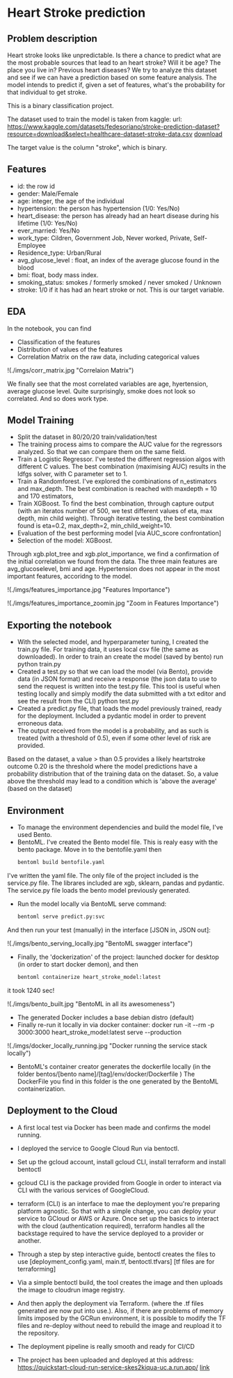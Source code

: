 # Heart Stroke prediction

## Problem description
Heart stroke looks like unpredictable. Is there a chance to predict what are the most probable sources that lead to an heart stroke?
Will it be age? The place you live in? Previous heart diseases?
We try to analyze this dataset and see if we can have a prediction based on some feature analysis.
The model intends to predict if, given a set of features, what's the probability for that individual to get stroke.

This is a binary classification project.

The dataset used to train the model is taken from kaggle:
url: https://www.kaggle.com/datasets/fedesoriano/stroke-prediction-dataset?resource=download&select=healthcare-dataset-stroke-data.csv
[download][linkdata]

The target value is the column "stroke", which is binary.

## Features
- id: the row id
- gender: Male/Female
- age: integer, the age of the individual
- hypertension: the person has hypertension (1/0: Yes/No)
- heart_disease: the person has already had an heart disease during his lifetime (1/0: Yes/No)
- ever_married: Yes/No
- work_type: Cildren, Government Job, Never worked, Private, Self-Employee
- Residence_type: Urban/Rural
- avg_glucose_level : float, an index of the average glucose found in the blood
- bmi: float, body mass index.
- smoking_status: smokes / formerly smoked / never smoked / Unknown
- stroke: 1/0 if it has had an heart stroke or not. This is our target variable.


## EDA
In the notebook, you can find 
- Classification of the features
- Distribution of values of the features
- Correlation Matrix on the raw data, including categorical values

!(./imgs/corr_matrix.jpg "Correlaion Matrix")

We finally see that the most correlated variables are age, hyertension, average glucose level.
Quite surprisingly, smoke does not look so correlated. And so does work type.


## Model Training
- Split the dataset in 80/20/20 train/validation/test
- The training process aims to compare the AUC value for the regressors analyzed. So that we can compare them on the same field.
- Train a Logistic Regressor. I've tested the different regression algos with different C values. The best combination (maximising AUC) results in the ldfgs solver, with C parameter set to 1.
- Train a Randomforest. I've explored the combinations of n_estimators and max_depth. The best combination is reached with maxdepth = 10 and 170 estimators,
- Train XGBoost. To find the best combination, through capture output (with an iteratos number of 500, we test different  values of eta, max depth, min child weight). Through iterative testing, the best combination found is eta=0.2, max_depth=2, min_child_weight=10.
- Evaluation of the best performing model [via AUC_score confrontation]
- Selection of the model: XGBoost.

Through xgb.plot_tree and xgb.plot_importance, we find a confirmation of the initial correlation we found from the data.
The three main features are avg_glucoselevel, bmi and age.
Hypertension does not appear in the most important features, accoridng to the model.

!(./imgs/features_importance.jpg "Features Importance")

!(./imgs/features_importance_zoomin.jpg "Zoom in Features Importance")


## Exporting the notebook
- With the selected model, and hyperparameter tuning, I created the train.py file. For training data, it uses local csv file (the same as downloaded). In order to train an create the model (saved by bento) run
    python train.py
- Created a test.py so that we can load the model (via Bento), provide data (in JSON format) and receive a response (the json data to use to send the request is written into the test.py file. This tool is useful when testing locally and simply modify the data submitted with a txt editor and see the result from the CLI)
    python test.py
- Created a predict.py file, that loads the model previously trained, ready for the deployment. Included a pydantic model in order to prevent erroneous data.
- The output received from the model is a probability, and as such is treated (with a threshold of 0.5), even if some other level of risk are provided.

Based on the dataset, a value > than 0.5 provides a likely heartstroke outcome
0.20 is the threshold where the model predictions have a probability distribution that of the training data on the dataset. 
So, a value above the threshold may lead to a condition which is 'above the average' (based on the dataset)


## Environment
- To manage the environment dependencies and build the model file, I've used Bento.
- BentoML. I've created the Bento model file. This is realy easy with the bento package. Move in to the bentofile.yaml then 
    ```bash
    bentoml build bentofile.yaml
    ```

I've written the yaml file. The only file of the project included is the service.py file. The librares included are xgb, sklearn, pandas and pydantic. The service.py file loads the bento model previously generated.
- Run the model locally via BentoML serve command:
    ```bash
    bentoml serve predict.py:svc
    ```
And then run your test (manually) in the interface [JSON in, JSON out]:

!(./imgs/bento_serving_locally.jpg "BentoML swagger interface")

- Finally, the 'dockerization' of the project: launched docker for desktop (in order to start docker demon), and then 
    ```bash
    bentoml containerize heart_stroke_model:latest 
    ```

it took 1240 sec!

!(./imgs/bento_built.jpg "BentoML in all its awesomeness")

- The generated Docker includes a base debian distro (default)
- Finally re-run it locally in via docker container:
    docker run -it --rm -p 3000:3000 heart_stroke_model:latest serve --production

!(./imgs/docker_locally_running.jpg "Docker running the service stack locally")

- BentoML's container creator generates the dockerfile locally (in the folder bentos/[bento name]/[tag]/env/docker/Dockerfile )
The DockerFile you find in this folder is the one generated by the BentoML containerization.

## Deployment to the Cloud
- A first local test via Docker has been made and confirms the model running.
- I deployed the service to Google Cloud Run via bentoctl. 
- Set up the gcloud account, install gcloud CLI, install terraform and install bentoctl
- gcloud CLI is the package provided from Google in order to interact via CLI with the various services of GoogleCloud.
- terraform (CLI) is an interface to mae the deployment you're preparing platform agnostic. So that with a simple change, you can deploy your service to GCloud or AWS or Azure. Once set up the basics to interact with the cloud (authentication required), terraform handles all the backstage required to have the service deployed to a provider or another.
- Through a step by step interactive guide, bentoctl creates the files to use [deployment_config.yaml, main.tf, bentoctl.tfvars] [tf files are for terraforming]
- Via a simple bentoctl build, the tool creates the image and then uploads the image to cloudrun image registry.
- And then apply the deployment via Terraform. (where the .tf files generated are now put into use.). Also, if there are problems of memory limits imposed by the GCRun environment, it is possible to modify the TF files and re-deploy without need to rebuild the image and reupload it to the repository.
- The deployment pipeline is really smooth and ready for CI/CD
- The project has been uploaded and deployed at this address: https://quickstart-cloud-run-service-skes2kiqua-uc.a.run.app/
 [link][applink]


   [linkdata]: <https://www.kaggle.com/datasets/fedesoriano/stroke-prediction-dataset?resource=download&select=healthcare-dataset-stroke-data.csv>
   [applink]: <https://quickstart-cloud-run-service-skes2kiqua-uc.a.run.app/>